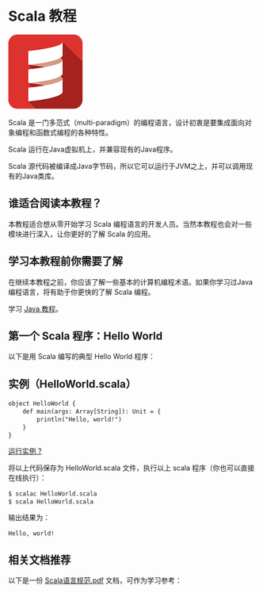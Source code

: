 # Scala 教程

![python](../img/scala-icon.png)

Scala 是一门多范式（multi-paradigm）的编程语言，设计初衷是要集成面向对象编程和函数式编程的各种特性。

Scala 运行在Java虚拟机上，并兼容现有的Java程序。

Scala 源代码被编译成Java字节码，所以它可以运行于JVM之上，并可以调用现有的Java类库。

## 谁适合阅读本教程？

本教程适合想从零开始学习 Scala 编程语言的开发人员。当然本教程也会对一些模块进行深入，让你更好的了解 Scala 的应用。

## 学习本教程前你需要了解

在继续本教程之前，你应该了解一些基本的计算机编程术语。如果你学习过Java编程语言，将有助于你更快的了解 Scala 编程。

学习 [Java 教程](/java/java-tutorial.html)。

## 第一个 Scala 程序：Hello World

以下是用 Scala 编写的典型 Hello World 程序：

## 实例（HelloWorld.scala）

```
object HelloWorld {
    def main(args: Array[String]): Unit = {
        println("Hello, world!")
    }
}
```

[运行实例 ?](/try/runcode.php?filename=HelloWorld&type=scala)

将以上代码保存为 HelloWorld.scala 文件，执行以上 scala 程序（你也可以直接在线执行）：

```
$ scalac HelloWorld.scala
$ scala HelloWorld.scala
```

输出结果为：

```
Hello, world!
```

## 相关文档推荐

以下是一份 [Scala语言规范.pdf](http://static.runoob.com/download/Scala%E8%AF%AD%E8%A8%80%E8%A7%84%E8%8C%83.pdf) 文档，可作为学习参考：


